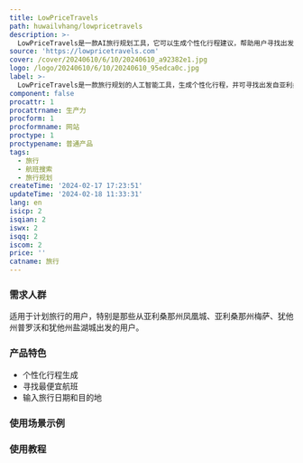 ```yaml
---
title: LowPriceTravels
path: huwailvhang/lowpricetravels
description: >-
  LowPriceTravels是一款AI旅行规划工具，它可以生成个性化行程建议，帮助用户寻找出发自亚利桑那州凤凰城、亚利桑那州梅萨、犹他州普罗沃和犹他州盐湖城的最便宜航班。用户只需输入旅行日期和目的地，LowPriceTravels会根据用户的喜好和预算生成最佳行程安排，并提供搜索最便宜航班的功能。LowPriceTravels帮助用户节省时间和金钱，让旅行更加便宜和愉快。
source: 'https://lowpricetravels.com'
cover: /cover/20240610/6/10/20240610_a92382e1.jpg
logo: /logo/20240610/6/10/20240610_95edca0c.jpg
label: >-
  LowPriceTravels是一款旅行规划的人工智能工具，生成个性化行程，并可寻找出发自亚利桑那州凤凰城、亚利桑那州梅萨、犹他州普罗沃和犹他州盐湖城的最便宜航班。
component: false
procattr: 1
procattrname: 生产力
procform: 1
procformname: 网站
proctype: 1
proctypename: 普通产品
tags:
  - 旅行
  - 航班搜索
  - 旅行规划
createTime: '2024-02-17 17:23:51'
updateTime: '2024-02-18 11:33:31'
lang: en
isicp: 2
isqian: 2
iswx: 2
isqq: 2
iscom: 2
price: ''
catname: 旅行
---
```




### 需求人群
适用于计划旅行的用户，特别是那些从亚利桑那州凤凰城、亚利桑那州梅萨、犹他州普罗沃和犹他州盐湖城出发的用户。

### 产品特色
* 个性化行程生成
* 寻找最便宜航班
* 输入旅行日期和目的地

### 使用场景示例


### 使用教程


  
